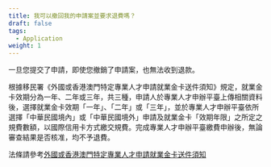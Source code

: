 ```yaml
---
title: 我可以撤回我的申請案並要求退費嗎？
draft: false
tags:
  - Application
weight: 1
---
```

一旦您提交了申請，即使您撤銷了申請案，也無法收到退款。

根據移民署《外國或香港澳門特定專業人才申請就業金卡送件須知》規定，就業金卡效期分為一年、二年或三年，共三種，申請人於專業人才申辦平臺上傳相關資料後，選擇就業金卡效期「一年」、「二年」或「三年」，並於專業人才申辦平臺依所選擇「中華民國境內」或「中華民國境外」申請及就業金卡「效期年限」之所定之規費數額，以國際信用卡方式繳交規費。完成專業人才申辦平臺繳費申辦後，無論審查結果是否核准，均不予退費。

法條請參考[外國或香港澳門特定專業人才申請就業金卡送件須知](https://www.immigration.gov.tw/5385/7244/7250/7317/%E5%B1%85%E7%95%99/181950/ "至外國或香港澳門特定專業人才申請就業金卡送件須知")